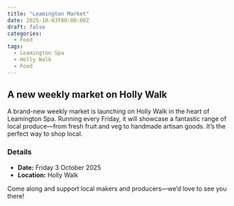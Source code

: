 ```yaml
---
title: "Leamington Market"
date: 2025-10-03T00:00:00Z
draft: false
categories:
  - Food
tags:
  - Leamington Spa
  - Holly Walk
  - Food
---
```


## A new weekly market on Holly Walk

A brand-new weekly market is launching on Holly Walk in the heart of Leamington Spa. Running every Friday, it will showcase a fantastic range of local produce—from fresh fruit and veg to handmade artisan goods. It’s the perfect way to shop local.

### Details
- **Date:** Friday 3 October 2025
- **Location:** Holly Walk

Come along and support local makers and producers—we’d love to see you there!